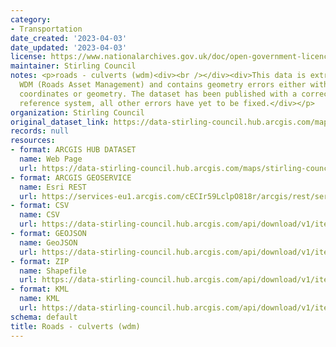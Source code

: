 ```yaml
---
category:
- Transportation
date_created: '2023-04-03'
date_updated: '2023-04-03'
license: https://www.nationalarchives.gov.uk/doc/open-government-licence/version/3/
maintainer: Stirling Council
notes: <p>roads - culverts (wdm)<div><br /></div><div>This data is extracted from
  WDM (Roads Asset Management) and contains geometry errors either within the stored
  coordinates or geometry. The dataset has been published with a corrected coordinate
  reference system, all other errors have yet to be fixed.</div></p>
organization: Stirling Council
original_dataset_link: https://data-stirling-council.hub.arcgis.com/maps/stirling-council::roads-culverts-wdm
records: null
resources:
- format: ARCGIS HUB DATASET
  name: Web Page
  url: https://data-stirling-council.hub.arcgis.com/maps/stirling-council::roads-culverts-wdm
- format: ARCGIS GEOSERVICE
  name: Esri REST
  url: https://services-eu1.arcgis.com/cECIr59LclpO818r/arcgis/rest/services/roads_culverts/FeatureServer/5
- format: CSV
  name: CSV
  url: https://data-stirling-council.hub.arcgis.com/api/download/v1/items/4a403f20c44643198b62fc4377ced32f/csv?layers=5
- format: GEOJSON
  name: GeoJSON
  url: https://data-stirling-council.hub.arcgis.com/api/download/v1/items/4a403f20c44643198b62fc4377ced32f/geojson?layers=5
- format: ZIP
  name: Shapefile
  url: https://data-stirling-council.hub.arcgis.com/api/download/v1/items/4a403f20c44643198b62fc4377ced32f/shapefile?layers=5
- format: KML
  name: KML
  url: https://data-stirling-council.hub.arcgis.com/api/download/v1/items/4a403f20c44643198b62fc4377ced32f/kml?layers=5
schema: default
title: Roads - culverts (wdm)
---
```


